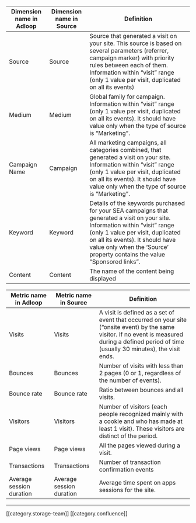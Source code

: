 

|  **Dimension name in Adloop**  |  **Dimension name in Source**  |  **Definition**  | 
|  --- |  --- |  --- | 
|  Source | Source | Source that generated a visit on your site. This source is based on several parameters (referrer, campaign marker) with priority rules between each of them. Information within “visit” range (only 1 value per visit, duplicated on all its events) | 
|   Medium | Medium | Global family for campaign. Information within “visit” range (only 1 value per visit, duplicated on all its events). It should have value only when the type of source is “Marketing”. | 
|   Campaign Name | Campaign | All marketing campaigns, all categories combined, that generated a visit on your site. Information within “visit” range (only 1 value per visit, duplicated on all its events). It should have value only when the type of source is “Marketing”.  | 
|   Keyword | Keyword | Details of the keywords purchased for your SEA campaigns that generated a visit on your site. Information within “visit” range (only 1 value per visit, duplicated on all its events). It should have value only when the ‘Source’ property contains the value “Sponsored links”. | 
|   Content | Content | The name of the content being displayed | 



|  **Metric name in Adloop**  |  **Metric name in Source**  |  **Definition**  | 
|  --- |  --- |  --- | 
|   Visits | Visits | A visit is defined as a set of event that occurred on your site (“onsite event) by the same visitor. If no event is measured during a defined period of time (usually 30 minutes), the visit ends. | 
|   Bounces | Bounces | Number of visits with less than 2 pages  (0 or 1, regardless of the number of events). | 
|   Bounce rate | Bounce rate | Ratio between bounces and all visits. | 
|   Visitors | Visitors | Number of visitors (each people recognized mainly with a cookie and who has made at least 1 visit). These visitors are distinct of the period. | 
|   Page views | Page views | All the pages viewed during a visit. | 
|   Transactions | Transactions | Number of transaction confirmation events | 
|   Average session duration | Average session duration | Average time spent on apps sessions for the site.  | 





*****

[[category.storage-team]] 
[[category.confluence]] 
